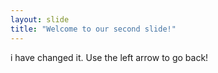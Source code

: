 ```yaml
---
layout: slide
title: "Welcome to our second slide!"
---
```

i have changed it.
Use the left arrow to go back!
